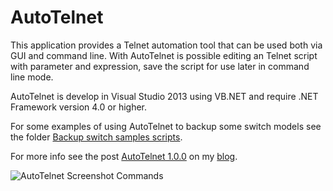 # AutoTelnet
This application provides a Telnet automation tool that can be used both via GUI and command line. With AutoTelnet is possible editing an Telnet script with parameter and expression, save the script for use later in command line mode.

AutoTelnet is develop in Visual Studio 2013 using VB.NET and require .NET Framework version 4.0 or higher.

For some examples of using AutoTelnet to backup some switch models see the folder [Backup switch samples scripts](https://github.com/ermannog/AutoTelnet/tree/master/Backup%20switch%20samples%20scripts).

For more info see the post [AutoTelnet 1.0.0](https://www.devadmin.it/2016/08/12/autotelnet-1-0-0/) on my [blog](https://www.devadmin.it/).

![AutoTelnet Screenshot Commands](https://cloud.githubusercontent.com/assets/20457171/25888506/bd519022-3566-11e7-85ca-8db3f7466797.png)
